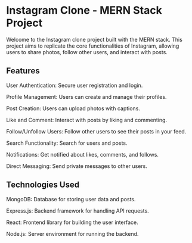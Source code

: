 # Instagram Clone - MERN Stack Project
Welcome to the Instagram clone project built with the MERN stack. This project aims to replicate the core functionalities of Instagram, allowing users to share photos, follow other users, and interact with posts.

## Features
User Authentication: Secure user registration and login.

Profile Management: Users can create and manage their profiles.

Post Creation: Users can upload photos with captions.

Like and Comment: Interact with posts by liking and commenting.

Follow/Unfollow Users: Follow other users to see their posts in your feed.

Search Functionality: Search for users and posts.

Notifications: Get notified about likes, comments, and follows.

Direct Messaging: Send private messages to other users.

## Technologies Used

MongoDB: Database for storing user data and posts. 

Express.js: Backend framework for handling API requests.

React: Frontend library for building the user interface.

Node.js: Server environment for running the backend.
